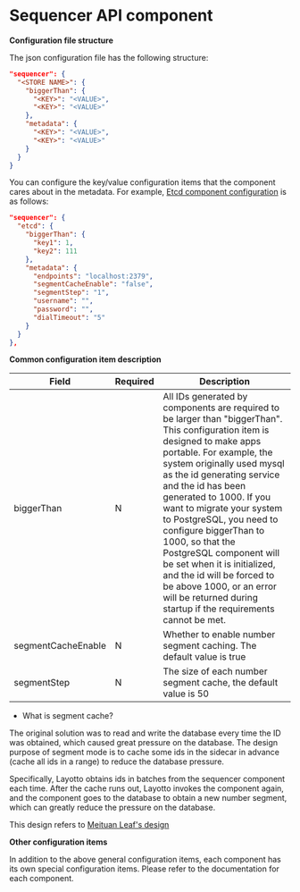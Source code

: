 # Sequencer API component
**Configuration file structure**

The json configuration file has the following structure:
```json
"sequencer": {
  "<STORE NAME>": {
    "biggerThan": {
      "<KEY>": "<VALUE>",
      "<KEY>": "<VALUE>"
    },
    "metadata": {
      "<KEY>": "<VALUE>",
      "<KEY>": "<VALUE>"
    }
  }
}
```
You can configure the key/value configuration items that the component cares about in the metadata. For example, [Etcd component configuration](https://github.com/mosn/layotto/blob/main/configs/config_sequencer_etcd.json) is as follows:


```json
"sequencer": {
  "etcd": {
    "biggerThan": {
      "key1": 1,
      "key2": 111
    },
    "metadata": {
      "endpoints": "localhost:2379",
      "segmentCacheEnable": "false",
      "segmentStep": "1",
      "username": "",
      "password": "",
      "dialTimeout": "5"
    }
  }
},
```

**Common configuration item description**

| Field | Required | Description |
| --- | --- | --- |
| biggerThan | N | All IDs generated by components are required to be larger than "biggerThan". This configuration item is designed to make apps portable. For example, the system originally used mysql as the id generating service and the id has been generated to 1000. If you want to migrate your system to PostgreSQL, you need to configure biggerThan to 1000, so that the PostgreSQL component will be set when it is initialized, and the id will be forced to be above 1000, or an error will be returned during startup if the requirements cannot be met. |
| segmentCacheEnable | N | Whether to enable number segment caching. The default value is true |
| segmentStep | N | The size of each number segment cache, the default value is 50 |

- What is segment cache?

The original solution was to read and write the database every time the ID was obtained, which caused great pressure on the database. The design purpose of segment mode is to cache some ids in the sidecar in advance (cache all ids in a range) to reduce the database pressure.

Specifically, Layotto obtains ids in batches from the sequencer component each time. After the cache runs out, Layotto invokes the component again, and the component goes to the database to obtain a new number segment, which can greatly reduce the pressure on the database.

This design refers to [Meituan Leaf's design](https://tech.meituan.com/2017/04/21/mt-leaf.html)

**Other configuration items**

In addition to the above general configuration items, each component has its own special configuration items. Please refer to the documentation for each component.